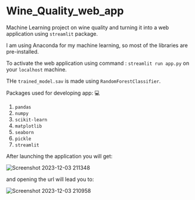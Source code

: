 # Wine_Quality_web_app

Machine Learning project on wine quality and turning it into a web application using `streamlit` package.

I am using Anaconda for my machine learning, so most of the libraries are pre-installed.

To activate the web application using command : `streamlit run app.py` on your `localhost` machine.

THe `trained_model.sav` is made using `RandomForestClassifier`.

Packages used for developing app: 💻
1. `pandas`
2. `numpy`
3. `scikit-learn`
4. `matplotlib`
5. `seaborn`
6. `pickle`
7. `streamlit`

After launching the application you will get:

![Screenshot 2023-12-03 211348](https://github.com/kunal260100/Wine_Quality_web_app/assets/113965493/bb50576b-96e6-407e-a46f-2c3ac99c05b0)


and opening the url will lead you to:




![Screenshot 2023-12-03 210958](https://github.com/kunal260100/Wine_Quality_web_app/assets/113965493/98c7a1cc-95f9-4a80-b65a-aa686372f9a2)
